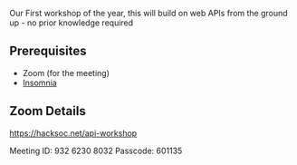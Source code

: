 Our First workshop of the year, this will build on web APIs from the ground up - no prior knowledge required

## Prerequisites
+ Zoom (for the meeting)
+ [Insomnia](https://insomnia.rest/)

## Zoom Details

https://hacksoc.net/api-workshop

Meeting ID: 932 6230 8032
Passcode: 601135